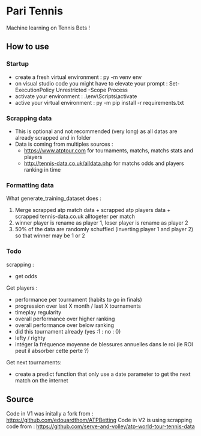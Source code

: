 # Pari Tennis

Machine learning on Tennis Bets !

## How to use

### Startup
- create a fresh virtual environment : py -m venv env
- on visual studio code you might have to elevate your prompt : Set-ExecutionPolicy Unrestricted -Scope Process
- activate your environment : .\env\Scripts\activate
- active your virtual environment : py -m pip install -r requirements.txt

### Scrapping data

- This is optional and not recommended (very long) as all datas are already scrapped and in folder
- Data is coming from multiples sources :
  - https://www.atptour.com for tournaments, matchs, matchs stats and players
  - http://tennis-data.co.uk/alldata.php for matchs odds and players ranking in time

### Formatting data 

What generate_training_dataset does :
1. Merge scrapped atp match data + scrapped atp players data + scrapped tennis-data.co.uk alltogeter per match
2. winner player is rename as player 1, loser player is rename as player 2
3. 50% of the data are randomly schuffled (inverting player 1 and player 2) so that winner may be 1 or 2

### Todo

scrapping :
- get odds

Get players : 
- performance per tournament (habits to go in finals)
- progression over last X month / last X tournaments
- timeplay regularity
- overall performance over higher ranking
- overall performance over below ranking
- did this tournament already (yes :1 : no : 0)
- lefty / righty
- intéger la fréquence moyenne de blessures annuelles dans le roi (le ROI peut il absorber cette perte ?)

Get next tournaments:
- create a predict function that only use a date parameter to get the next match on the internet

## Source

Code in V1 was initally a fork from : https://github.com/edouardthom/ATPBetting
Code in V2 is using scrapping code from : https://github.com/serve-and-volley/atp-world-tour-tennis-data 